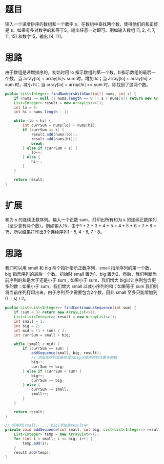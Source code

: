# 题目

输入一个递增排序的数组和一个数字 s，在数组中查找两个数，使得他们的和正好是 s。如果有多对数字的和等于S，输出任意一对即可。例如输入数组 [1, 2, 4, 7, 11, 15] 和数字15，输出 [4, 11]。

# 思路

由于数组是递增排序的，初始时用 lo 指示数组的第一个数，hi指示数组的最后一个数，当 array[lo] + array[hi]< sum 时，增加 lo；当 array[lo] + array[hi] > sum 时，减小 hi；当 array[lo] + array[hi] == sum 时，即找到了这两个数。

```java
public List<Integer> findNumbersWithSum(int[] nums, int s) {
    if (nums == null || nums.length == 0 || s < nums[0]) return new ArrayList<>();
    List<Integer> result = new ArrayList<>();
    int lo = 0;
    int hi = nums.length - 1;

    while (lo < hi) {
        int currSum = nums[lo] + nums[hi];
        if (currSum == s) {
            result.add(nums[lo]);
            result.add(nums[hi]);
            break;
        } else if (currSum < s) {
            lo++;
        } else {
            hi--;
        }
    }

    return result;
}
```

# 扩展

和为 s 的连续正数序列。输入一个正数 sum，打印出所有和为 s 的连续正数序列（至少含有两个数）。例如输入15，由于1 + 2 + 3 + 4 + 5 = 4 + 5 + 6 = 7 + 8 = 15，所以结果打印出3个连续序列1 - 5, 4 - 6, 7 - 8。

# 思路

我们可以用 small 和 big 两个指针指示正数序列，small 指示序列的第一个数，big 指示序列的最后一个数。初始时 small 置为1，big 置为2，然后，我们判断当前序列的和是大于还是小于 sum：如果小于 sum，我们增大 big以让序列包含更多的数；如果小于 sum，我们增大 small 以减小序列的和；如果等于 sum 我们则将当前序列打印出来。由于序列至少需要包含2个数，因此 small 至多只能增加到 (1 + s) / 2。

```java
public List<List<Integer>> findContinuousSequence(int sum) {
    if (sum < 3) return new ArrayList<>();
    List<List<Integer>> result = new ArrayList<>();
    int small = 1;
    int big = 2;
    int mid = (1 + sum) / 2;
    int currSum = small + big;

    while (small < mid) {
        if (currSum == sum) {
            addSequence(small, big, result);
            // 添加完序列后继续增大big以使序列包含更多的数
            big++;
            currSum += big;
        } else if (currSum < sum) {
            big++;
            currSum += big;
        } else {
            currSum -= small;
            small++;
        }
    }

    return result;
}

// 将序列[small, ..., big]添加到result中
private void addSequence(int small, int big, List<List<Integer>> result) {
    List<Integer> temp = new ArrayList<>();
    for (int i = small; i <= big; i++) {
        temp.add(i);
    }
    result.add(temp);
}
```

